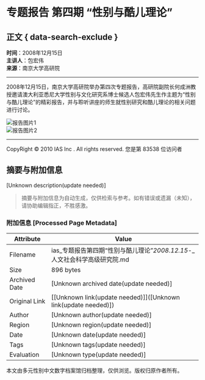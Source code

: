 # 专题报告 第四期 “性别与酷儿理论” 

## 正文 { data-search-exclude }


**时间**：2008年12月15日  
**主讲人**：包宏伟  
**来源**：南京大学高研院  

---

2008年12月15日，南京大学高研院举办第四次专题报告，高研院副院长何成洲教授邀请澳大利亚悉尼大学性别与文化研究系博士候选人包宏伟先生作主题为“性别与酷儿理论”的精彩报告，并与聆听讲座的师生就性别研究和酷儿理论的相关问题进行讨论。

![报告图片1](/_upload/article/images/3d/78/8090512d4705821088a12962d8b8/bece9aef-8406-4e14-b24a-c99bf32b4176.jpg)  
![报告图片2](/_upload/article/images/3d/78/8090512d4705821088a12962d8b8/01106a8d-5f9d-4f54-9870-65e59a46609b.jpg)  

---

CopyRight © 2010 IAS Inc . All rights reserved. 您是第 83538 位访问者
<!-- tcd_original_link https://ias.nju.edu.cn/fa/72/c13106a260722/page.htm -->


## 摘要与附加信息

<!-- tcd_abstract -->
[Unknown description(update needed)]
<!-- tcd_abstract_end -->

> 摘要与附加信息为自动生成，仅供检索与参考。如有错误或遗漏（未知），请协助编辑指正，不胜感激。

### 附加信息 [Processed Page Metadata]

| Attribute       | Value                                  |
|-----------------|----------------------------------------|
| Filename        | ias_专题报告第四期“性别与酷儿理论”_2008.12.15_-_人文社会科学高级研究院.md                             |
| Size            | 896 bytes                           |
| Archived Date   | [Unknown archived date(update needed)]                             |
| Original Link   | [[Unknown link(update needed)]]([Unknown link(update needed)])                       |
| Author          | [Unknown author(update needed)]                               |
| Region          | [Unknown region(update needed)]                               |
| Date            | [Unknown date(update needed)]                                 |
| Tags            | [Unknown tags(update needed)]                                 |
| Evaluation            | [Unknown type(update needed)]                                 |
<!-- tcd_table_end -->

本文由多元性别中文数字档案馆归档整理，仅供浏览。版权归原作者所有。
